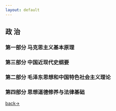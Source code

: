 ```yaml
---
layout: default
---
```


## 政 治

### 第一部分 马克思主义基本原理

### 第三部分 中国近现代史纲要

### 第二部分 毛泽东思想和中国特色社会主义理论

### 第四部分 思想道德修养与法律基础






[back→](https://xiangblq.github.io/wenzhai/pages/biji/jichu/jichu.html)